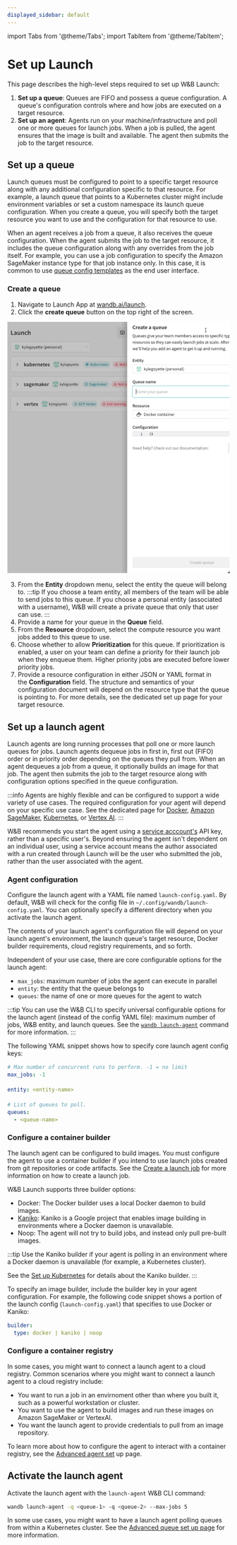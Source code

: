 ```yaml
---
displayed_sidebar: default
---
```

import Tabs from '@theme/Tabs';
import TabItem from '@theme/TabItem';

# Set up Launch

This page describes the high-level steps required to set up W&B Launch:

1. **Set up a queue**: Queues are FIFO and possess a queue configuration. A queue's configuration controls where and how jobs are executed on a target resource.
2. **Set up an agent**: Agents run on your machine/infrastructure and poll one or more queues for launch jobs. When a job is pulled, the agent ensures that the image is built and available. The agent then submits the job to the target resource.


## Set up a queue
Launch queues must be configured to point to a specific target resource along with any additional configuration specific to that resource. For example, a launch queue that points to a Kubernetes cluster might include environment variables or set a custom namespace its launch queue configuration. When you create a queue, you will specify both the target resource you want to use and the configuration for that resource to use.

When an agent receives a job from a queue, it also receives the queue configuration. When the agent submits the job to the target resource, it includes the queue configuration along with any overrides from the job itself. For example, you can use a job configuration to specify the Amazon SageMaker instance type for that job instance only. In this case, it is common to use [queue config templates](./setup-queue-advanced.md#configure-queue-template) as the end user interface. 

### Create a queue
1. Navigate to Launch App at [wandb.ai/launch](https://wandb.ai/launch). 
2. Click the **create queue** button on the top right of the screen. 

![](/images/launch/create-queue.gif)

3. From the **Entity** dropdown menu, select the entity the queue will belong to. 
  :::tip
  If you choose a team entity, all members of the team will be able to send jobs to this queue. If you choose a personal entity (associated with a username), W&B will create a private queue that only that user can use.
  :::
4. Provide a name for your queue in the **Queue** field. 
5. From the **Resource** dropdown, select the compute resource you want jobs added to this queue to use.
6. Choose whether to allow **Prioritization** for this queue.  If prioritization is enabled, a user on your team can define a priority for their launch job when they enqueue them.  Higher priority jobs are executed before lower priority jobs.
7. Provide a resource configuration in either JSON or YAML format in the **Configuration** field. The structure and semantics of your configuration document will depend on the resource type that the queue is pointing to. For more details, see the dedicated set up page for your target resource.




## Set up a launch agent
Launch agents are long running processes that poll one or more launch queues for jobs. Launch agents dequeue jobs in first in, first out (FIFO) order or in priority order depending on the queues they pull from.  When an agent dequeues a job from a queue, it optionally builds an image for that job. The agent then submits the job to the target resource along with configuration options specified in the queue configuration.

<!-- Future: Insert image -->

:::info
Agents are highly flexible and can be configured to support a wide variety of use cases. The required configuration for your agent will depend on your specific use case. See the dedicated page for [Docker](./setup-launch-docker.md), [Amazon SageMaker](./setup-launch-sagemaker.md), [Kubernetes](./setup-launch-kubernetes.md), or [Vertex AI](./setup-vertex.md).
:::

W&B recommends you start the agent using a [service acccount's](https://docs.wandb.ai/guides/technical-faq/general#what-is-a-service-account-and-why-is-it-useful) API key, rather than a specific user's.  Beyond ensuring the agent isn't dependent on an individual user, using a service account means the author associated with a run created through Launch will be the user who submitted the job, rather than the user associated with the agent.

### Agent configuration
Configure the launch agent with a YAML file named `launch-config.yaml`. By default, W&B will check for the config file in `~/.config/wandb/launch-config.yaml`. You can optionally specify a different directory when you activate the launch agent.

The contents of your launch agent's configuration file will depend on your launch agent's environment, the launch queue's target resource, Docker builder requirements, cloud registry requirements, and so forth. 

Independent of your use case, there are core configurable options for the launch agent:
* `max_jobs`: maximum number of jobs the agent can execute in parallel 
* `entity`: the entity that the queue belongs to
* `queues`: the name of one or more queues for the agent to watch

:::tip
You can use the W&B CLI to specify universal configurable options for the launch agent (instead of the config YAML file): maximum number of jobs, W&B entity, and launch queues. See the [`wandb launch-agent`](../../ref/cli/wandb-launch-agent.md) command for more information.
:::


The following YAML snippet shows how to specify core launch agent config keys:

```yaml title="launch-config.yaml"
# Max number of concurrent runs to perform. -1 = no limit
max_jobs: -1

entity: <entity-name>

# List of queues to poll.
queues:
  - <queue-name>
```


### Configure a container builder
The launch agent can be configured to build images. You must configure the agent to use a container builder if you intend to use launch jobs created from git repositories or code artifacts. See the [Create a launch job](./create-launch-job.md) for more information on how to create a launch job. 

W&B Launch supports three builder options:

* Docker: The Docker builder uses a local Docker daemon to build images.
* [Kaniko](https://github.com/GoogleContainerTools/kaniko):  Kaniko is a Google project that enables image building in environments where a Docker daemon is unavailable. 
* Noop: The agent will not try to build jobs, and instead only pull pre-built images.

:::tip
Use the Kaniko builder if your agent is polling in an environment where a Docker daemon is unavailable (for example, a Kubernetes cluster).

See the [Set up Kubernetes](./setup-launch-kubernetes.md) for details about the Kaniko builder.
:::

To specify an image builder, include the builder key in your agent configuration. For example, the following code snippet shows a portion of the launch config (`launch-config.yaml`) that specifies to use Docker or Kaniko:

```yaml title="launch-config.yaml"
builder:
  type: docker | kaniko | noop
```

### Configure a container registry
In some cases, you might want to connect a launch agent to a cloud registry. Common scenarios where you might want to connect a launch agent to a cloud registry include:

* You want to run a job in an envirnoment other than where you built it, such as a powerful workstation or cluster.
* You want to use the agent to build images and run these images on Amazon SageMaker or VertexAI.
* You want the launch agent to provide credentials to pull from an image repository.

To learn more about how to configure the agent to interact with a container registry, see the [Advanced agent set](./setup-agent-advanced.md) up page.

## Activate the launch agent
Activate the launch agent with the `launch-agent` W&B CLI command:

```bash
wandb launch-agent -q <queue-1> -q <queue-2> --max-jobs 5
```

In some use cases, you might want to have a launch agent polling queues from within a Kubernetes cluster. See the [Advanced queue set up page](./setup-queue-advanced.md) for more information. 


